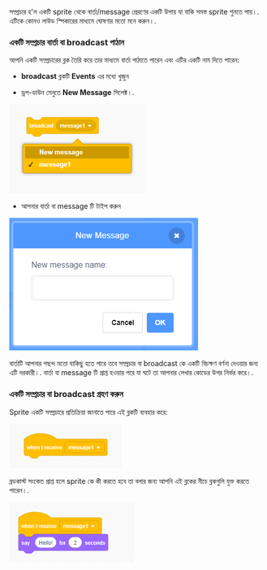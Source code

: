 সম্প্রচার হ'ল একটি sprite থেকে বার্তা/message প্রেরণের একটি উপায় যা বাকি সমস্ত sprite শুনতে পায়।. এটিকে কোনও লাউড স্পিকারের মাধ্যমে ঘোষণার মতো মনে করুন।.

### একটি সম্প্রচার বার্তা বা broadcast পাঠান

আপনি একটি সম্প্রচারের ব্লক তৈরি করে তার মাধ্যমে বার্তা পাঠাতে পারেন এবং এটির একটি নাম দিতে পারেন:

+ **broadcast** ব্লকটি **Events** এর মধ্যে খুজুন

+ ড্রপ-ডাউন মেনুতে **New Message** সিলেক্ট।.

![broadcast block dropdown](images/broadcast-block.png)

+ আপনার বার্তা বা message টি টাইপ করুন

![Create a broadcast](images/new-broadcast.png)

বার্তাটি আপনার পছন্দ মতো যাকিছু হতে পারে তবে সম্প্রচার বা broadcast কে একটি বিচক্ষণ বর্ণনা দেওয়ার জন্য এটি দরকারী।. বার্তা বা message টি প্রাপ্ত হওয়ার পরে যা ঘটে তা আপনার লেখার কোডের উপর নির্ভর করে।.

### একটি সম্প্রচার বা broadcast গ্রহণ করুন

Sprite একটি সম্প্রচারে প্রতিক্রিয়া জানাতে পারে এই ব্লকটি ব্যবহার করে:

![Receive a broadcast](images/receive-a-broadcast.png)

ব্রডকাস্ট সংকেত প্রাপ্ত হলে sprite কে কী করতে হবে তা বলার জন্য আপনি এই ব্লকের নীচে ব্লকগুলি যুক্ত করতে পারেন।.

![Receive example](images/receive-example.png)